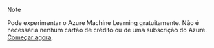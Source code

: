 > [!NOTE]
> Pode experimentar o Azure Machine Learning gratuitamente. Não é necessária nenhum cartão de crédito ou de uma subscrição do Azure. <a href="https://studio.azureml.net/?selectAccess=true&o=2" target="_blank">Começar agora</a>.
> 
> 

